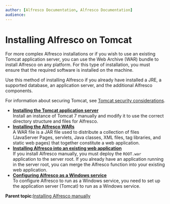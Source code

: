 ```yaml
---
author: [Alfresco Documentation, Alfresco Documentation]
audience: 
---
```


# Installing Alfresco on Tomcat

For more complex Alfresco installations or if you wish to use an existing Tomcat application server, you can use the Web Archive \(WAR\) bundle to install Alfresco on any platform. For this type of installation, you must ensure that the required software is installed on the machine.

Use this method of installing Alfresco if you already have installed a JRE, a supported database, an application server, and the additional Alfresco components.

For information about securing Tomcat, see [Tomcat security considerations](https://tomcat.apache.org/tomcat-7.0-doc/security-howto.html).

-   **[Installing the Tomcat application server](../tasks/configfiles-change-path.md)**  
Install an instance of Tomcat 7 manually and modify it to use the correct directory structure and files for Alfresco.
-   **[Installing the Alfresco WARs](../tasks/alf-war-install.md)**  
A WAR file is a JAR file used to distribute a collection of files \(JavaServer Pages, servlets, Java classes, XML files, tag libraries, and static web pages\) that together constitute a web application.
-   **[Installing Alfresco into an existing web application](../tasks/install-server-root.md)**  
If you install Alfresco manually, you must deploy the `ROOT.war` application to the server root. If you already have an application running in the server root, you can merge the Alfresco function into your existing web application.
-   **[Configuring Alfresco as a Windows service](../tasks/alf-winservice.md)**  
To configure Alfresco to run as a Windows service, you need to set up the application server \(Tomcat\) to run as a Windows service.

**Parent topic:**[Installing Alfresco manually](../concepts/ch-install.md)

